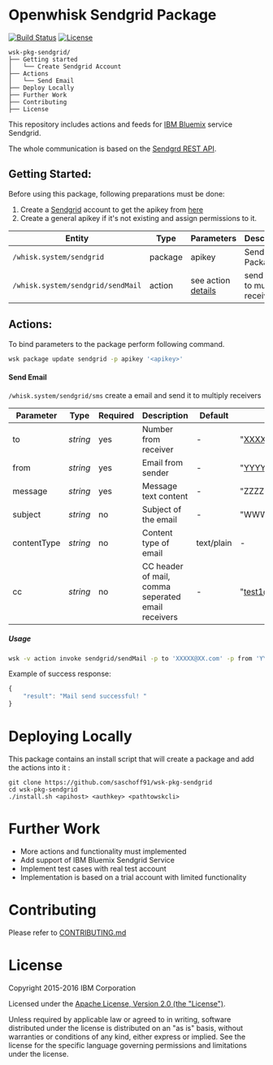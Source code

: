 Openwhisk Sendgrid Package
============================
[![Build Status](https://travis-ci.org/saschoff91/wsk-pkg-sendgrid.svg?branch=master)](https://travis-ci.org/saschoff91/wsk-pkg-sendgrid)
[![License](https://img.shields.io/badge/license-Apache--2.0-blue.svg)](http://www.apache.org/licenses/LICENSE-2.0)
```
wsk-pkg-sendgrid/
├── Getting started
│   └── Create Sendgrid Account
├── Actions
│   └── Send Email
├── Deploy Locally
├── Further Work
├── Contributing
├── License 
```

This repository includes actions and feeds for [IBM Bluemix](http://www.ibm.com/cloud-computing/bluemix/) service Sendgrid. 

The whole communication is based on the [Sendgrd REST API](https://sendgrid.com/docs/API_Reference/index.html).

## Getting Started:
Before using this package, following preparations must be done:
  1. Create a [Sendgrid](sendgrid.com) account to get the apikey from [here](https://app.sendgrid.com/settings/api_keys)
  2. Create a general apikey if it's not existing and assign permissions to it.

| Entity | Type | Parameters | Description |
| --- | --- | --- | --- |
| `/whisk.system/sendgrid` | package | apikey | Sendgrid Package |
| `/whisk.system/sendgrid/sendMail` | action | see action [details](https://github.com/saschoff91/wsk-pkg-sendgrid/blob/master/actions/sendMail.js) | send mail to multiply receiver |



## Actions:
To bind parameters to the package perform following command.
```bash
wsk package update sendgrid -p apikey '<apikey>'
```

#### Send Email 
`/whisk.system/sendgrid/sms` create a email and send it to multiply receivers

| **Parameter** | **Type** | **Required** | **Description** | **Default** | **Example** |
| ------------- | ---- | -------- | ------------ | ------- |------- |
| to | *string* | yes |  Number from receiver | - | "XXXXX@XX.com" |
| from | *string* | yes |  Email from sender | - | "YYYYY@YY.com" |
| message | *string* | yes |  Message text content  | - | "ZZZZZ" |
| subject | *string* | no |  Subject of the email | - | "WWWWW" |
| contentType | *string* | no |  Content type of email | text/plain | - |
| cc | *string* | no |  CC header of mail, comma seperated email receivers| - | "test1@example.com,test2@example.com" |

##### Usage

```bash
wsk -v action invoke sendgrid/sendMail -p to 'XXXXX@XX.com' -p from 'YYYYY@YY.com' -p subject 'WWWWW' -p message 'ZZZZZ' -p  cc 'test1@example.com,test2@example.com'
```

Example of success response:
```javascript
{
    "result": "Mail send successful! "
}
```


# Deploying Locally
This package contains an install script that will create a package and add the actions into it :
```shell
git clone https://github.com/saschoff91/wsk-pkg-sendgrid
cd wsk-pkg-sendgrid
./install.sh <apihost> <authkey> <pathtowskcli>
```

# Further Work
* More actions and functionality must implemented
* Add support of IBM Bluemix Sendgrid Service 
* Implement test cases with real test account
* Implementation is based on a trial account with limited functionality

# Contributing
Please refer to [CONTRIBUTING.md](CONTRIBUTING.md)

# License
Copyright 2015-2016 IBM Corporation

Licensed under the [Apache License, Version 2.0 (the "License")](http://www.apache.org/licenses/LICENSE-2.0.html).

Unless required by applicable law or agreed to in writing, software distributed under the license is distributed on an "as is" basis, without warranties or conditions of any kind, either express or implied. See the license for the specific language governing permissions and limitations under the license.
